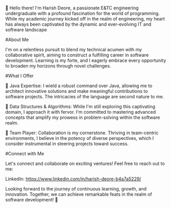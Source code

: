 
👋 Hello there! I'm Harish Deore, a passionate E&TC engineering undergraduate with a profound fascination for the world of programming.
While my academic journey kicked off in the realm of engineering, my heart has always been captivated by the dynamic and ever-evolving IT and software landscape

#About Me

I'm on a relentless pursuit to blend my technical acumen with my collaborative spirit, aiming to construct a fulfilling career in software development.
Learning is my forte, and I eagerly embrace every opportunity to broaden my horizons through novel challenges.

#What I Offer

📌 Java Expertise: I wield a robust command over Java, allowing me to architect innovative solutions and make meaningful contributions to software projects. The intricacies of the language are second nature to me.

📌 Data Structures & Algorithms: While I'm still exploring this captivating domain, I approach it with fervor. I'm committed to mastering advanced concepts that amplify my prowess in problem-solving within the software realm.

📌 Team Player: Collaboration is my cornerstone. Thriving in team-centric environments, I believe in the potency of diverse perspectives, which I consider instrumental in steering projects toward success.

#Connect with Me

Let's connect and collaborate on exciting ventures! Feel free to reach out to me:

LinkedIn: https://www.linkedin.com/in/harish-deore-b4a7a5229/

Looking forward to the journey of continuous learning, growth, and innovation. Together, we can achieve remarkable feats in the realm of software development! 🚀
